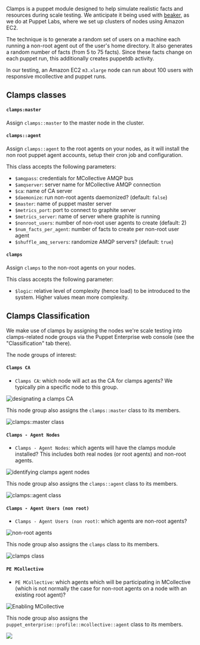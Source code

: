 Clamps is a puppet module designed to help simulate realistic facts and resources during scale testing. We anticipate it being used with  [beaker](https://github.com/puppetlabs/beaker), as we do at Puppet Labs, where we set up clusters of nodes using Amazon EC2.

The technique is to generate a random set of users on a machine each running a non-root agent out of the user's home directory. It also generates a random number of facts (from 5 to 75 facts). Since these facts change on each puppet run, this additionally creates puppetdb activity.

In our testing, an Amazon EC2 `m3.xlarge` node can run about 100 users with responsive mcollective and puppet runs.

## Clamps classes


#### `clamps:master`

Assign `clamps::master` to the master node in the cluster.

#### `clamps::agent`

Assign `clamps::agent` to the root agents on your nodes, as it will install the non root puppet agent accounts, setup their cron job and configuration.

This class accepts the following parameters:

 - `$amqpass`: credentials for MCollective AMQP bus
 - `$amqserver`: server name for MCollective AMQP connection
 - `$ca`: name of CA server
 - `$daemonize`: run non-root agents daemonized? (default: `false`)
 - `$master`: name of puppet master server
 - `$metrics_port`: port to connect to graphite server
 - `$metrics_server`: name of server where graphite is running
 - `$nonroot_users`: number of non-root user agents to create (default: 2)
 - `$num_facts_per_agent`: number of facts to create per non-root user agent
 - `$shuffle_amq_servers`: randomize AMQP servers? (default: `true`)

#### `clamps`

Assign `clamps` to the non-root agents on your nodes.

This class accepts the following parameter:

 - `$logic`: relative level of complexity (hence load) to be introduced to the system. Higher values mean more complexity.

## Clamps Classification

We make use of clamps by assigning the nodes we're scale testing into clamps-related node groups via the Puppet Enterprise web console (see the "Classification" tab there).

The node groups of interest:

#### `Clamps CA`

 - `Clamps CA`: which node will act as the CA for clamps agents? We typically pin a specific node to this group.

![designating a clamps CA](https://cloud.githubusercontent.com/assets/6259/7121830/edfdc0c2-e1dc-11e4-9760-b9708dea0bf2.png)

This node group also assigns the `clamps::master` class to its members.

![clamps::master class](https://cloud.githubusercontent.com/assets/6259/7147134/4b1fe7ee-e2be-11e4-98a7-2ee3cb7f6de4.png)

#### `Clamps - Agent Nodes`

 - `Clamps - Agent Nodes`: which agents will have the clamps module installed? This includes both real nodes (or root agents) and non-root agents.

![identifying clamps agent nodes](https://cloud.githubusercontent.com/assets/6259/7121873/2b7e6546-e1dd-11e4-8092-17745f1831c1.png)

This node group also assigns the `clamps::agent` class to its members.

![clamps::agent class](https://cloud.githubusercontent.com/assets/6259/7147196/c1c607fc-e2be-11e4-986b-fdb398ca44c8.png)

#### `Clamps - Agent Users (non root)`

 - `Clamps - Agent Users (non root)`: which agents are non-root agents?

![non-root agents](https://cloud.githubusercontent.com/assets/6259/7121939/8ba5e1ba-e1dd-11e4-8e4d-dead97ae07a5.png)

This node group also assigns the `clamps` class to its members.

![clamps class](https://cloud.githubusercontent.com/assets/6259/7147269/6e112244-e2bf-11e4-9d8e-75d15613c113.png)


#### `PE MCollective`

 - `PE MCollective`: which agents which will be participating in MCollective (which is not normally the case for non-root agents on a node with an existing root agent)?

![Enabling MCollective](https://cloud.githubusercontent.com/assets/6259/7121978/c5b4dd7a-e1dd-11e4-8370-e2cb199054d7.png)

This node group also assigns the `puppet_enterprise::profile::mcollective::agent` class to its members.

![](https://cloud.githubusercontent.com/assets/6259/7147303/96d13d4a-e2bf-11e4-8b1e-d072db85cd88.png)
